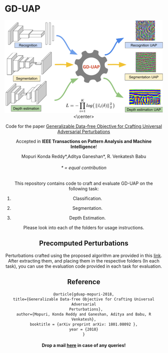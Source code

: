 # GD-UAP

<center><img src="GD-UAP-overview-latest-variation.png" alt="Overview Image"><\center>
  
Code for the paper [Generalizable Data-free Objective for Crafting Universal Adversarial Perturbations](https://arxiv.org/abs/1801.08092)

Accepted in **IEEE Transactions on Pattern Analysis and Machine Intelligence**!

Mopuri Konda Reddy*,Aditya Ganeshan*, R. Venkatesh Babu

###### * = equal contribution 

This repository contains code to craft and evaluate GD-UAP on the following task:

1) Classification.

2) Segmentation.

3) Depth Estimation.

Please look into each of the folders for usage instructions.

## Precomputed Perturbations

Perturbations crafted using the proposed algorithm are provided in this [link](https://www.dropbox.com/s/ixjzg4itx10nhid/perturbations.tar.gz?dl=0). After extracting them, and placing them in the respective folders (In each task), you can use the evaluation code provided in each task for evaluation.

## Reference

```
@article{gduap-mopuri-2018,
title={Generalizable Data-free Objective for Crafting Universal Adversarial
  Perturbations},
author={Mopuri, Konda Reddy and Ganeshan, Aditya and Babu, R Venkatesh},
booktitle = {arXiv preprint arXiv: 1801.08092 },
year = {2018}
}
```
#### Drop a mail [here](mailto:adityaganeshan@gmail.com) in case of any queries!


